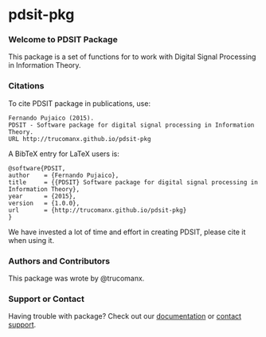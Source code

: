 # pdsit-pkg

### Welcome to PDSIT Package
This package is a set of functions for to work with Digital Signal Processing 
in Information Theory.

### Citations
To cite PDSIT package in publications, use:

	Fernando Pujaico (2015).
	PDSIT - Software package for digital signal processing in Information Theory.
	URL http://trucomanx.github.io/pdsit-pkg

A BibTeX entry for LaTeX users is:

	@software{PDSIT,
	author    = {Fernando Pujaico},
	title     = {{PDSIT} Software package for digital signal processing in Information Theory},
	year      = {2015},
	version   = {1.0.0},
	url       = {http://trucomanx.github.io/pdsit-pkg}
	}

We have invested a lot of time and effort in creating PDSIT, please cite it 
when using it.

### Authors and Contributors
This package was wrote by @trucomanx.

### Support or Contact
Having trouble with package? Check out our 
[documentation](http://trucomanx.github.io/pdsit-pkg) or 
[contact support](http://trucomanx.github.io/pdsit-pkg).
